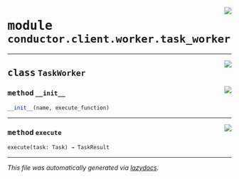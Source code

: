 <!-- markdownlint-disable -->

<a href="../src/conductor/client/worker/task_worker.py#L0"><img align="right" style="float:right;" src="https://img.shields.io/badge/-source-cccccc?style=flat-square"></a>

# <kbd>module</kbd> `conductor.client.worker.task_worker`






---

<a href="../src/conductor/client/worker/task_worker.py#L6"><img align="right" style="float:right;" src="https://img.shields.io/badge/-source-cccccc?style=flat-square"></a>

## <kbd>class</kbd> `TaskWorker`




<a href="../src/conductor/client/worker/task_worker.py#L7"><img align="right" style="float:right;" src="https://img.shields.io/badge/-source-cccccc?style=flat-square"></a>

### <kbd>method</kbd> `__init__`

```python
__init__(name, execute_function)
```








---

<a href="../src/conductor/client/worker/task_worker.py#L11"><img align="right" style="float:right;" src="https://img.shields.io/badge/-source-cccccc?style=flat-square"></a>

### <kbd>method</kbd> `execute`

```python
execute(task: Task) → TaskResult
```








---

_This file was automatically generated via [lazydocs](https://github.com/ml-tooling/lazydocs)._
